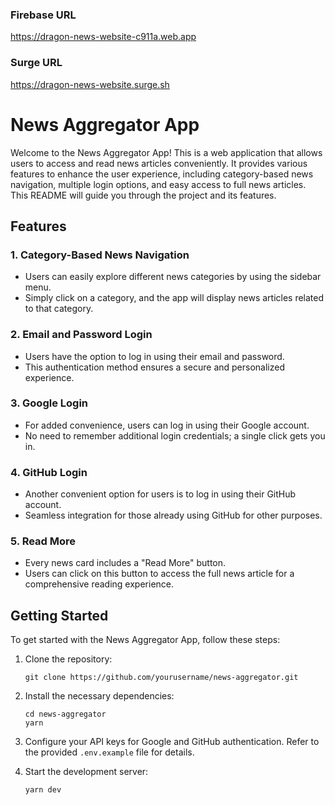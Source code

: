 ### Firebase URL

https://dragon-news-website-c911a.web.app

### Surge URL

https://dragon-news-website.surge.sh


# News Aggregator App

Welcome to the News Aggregator App! This is a web application that allows users to access and read news articles conveniently. It provides various features to enhance the user experience, including category-based news navigation, multiple login options, and easy access to full news articles. This README will guide you through the project and its features.

## Features

### 1. Category-Based News Navigation

- Users can easily explore different news categories by using the sidebar menu.
- Simply click on a category, and the app will display news articles related to that category.

### 2. Email and Password Login

- Users have the option to log in using their email and password.
- This authentication method ensures a secure and personalized experience.

### 3. Google Login

- For added convenience, users can log in using their Google account.
- No need to remember additional login credentials; a single click gets you in.

### 4. GitHub Login

- Another convenient option for users is to log in using their GitHub account.
- Seamless integration for those already using GitHub for other purposes.

### 5. Read More

- Every news card includes a "Read More" button.
- Users can click on this button to access the full news article for a comprehensive reading experience.

## Getting Started

To get started with the News Aggregator App, follow these steps:

1. Clone the repository:

   ``` shell
   git clone https://github.com/yourusername/news-aggregator.git

2. Install the necessary dependencies:

   ``` shell
   cd news-aggregator
   yarn

3. Configure your API keys for Google and GitHub authentication.
   Refer to the provided `.env.example` file for details.

4. Start the development server:
   ``` shell
   yarn dev

